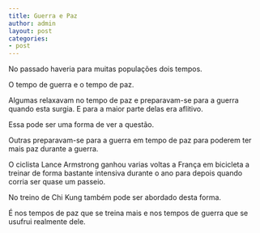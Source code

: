```yaml
---
title: Guerra e Paz
author: admin
layout: post
categories:
- post
---
```

No passado haveria para muitas populações dois tempos.

O tempo de guerra e o tempo de paz.

Algumas relaxavam no tempo de paz e preparavam-se para a guerra quando esta surgia. E para a maior parte delas era aflitivo.

Essa pode ser uma forma de ver a questão.

Outras preparavam-se para a guerra em tempo de paz para poderem ter mais paz durante a guerra.

O ciclista Lance Armstrong ganhou varias voltas a França em bicicleta a treinar de forma bastante intensiva durante o ano para depois quando corria ser quase um passeio.

No treino de Chi Kung também pode ser abordado desta forma.

É nos tempos de paz que se treina mais e nos tempos de guerra que se usufrui realmente dele.
